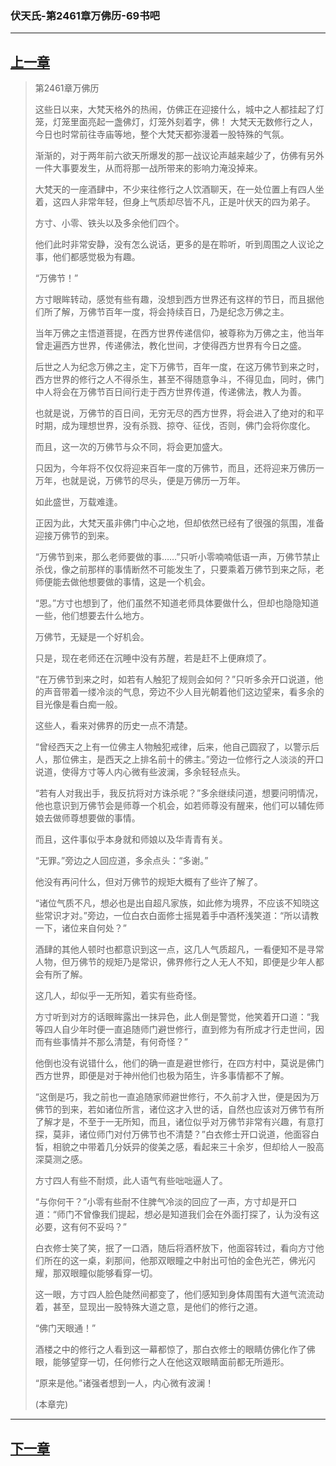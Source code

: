 ### 伏天氏-第2461章万佛历-69书吧

--------
[上一章](./9d21f55035057401b71c530457ecf814.md)
--------


>
>
>
>第2461章万佛历
>
>这些日以来，大梵天格外的热闹，仿佛正在迎接什么，城中之人都挂起了灯笼，灯笼里面亮起一盏佛灯，灯笼外刻着字，佛！
>大梵天无数修行之人，今日也时常前往寺庙等地，整个大梵天都弥漫着一股特殊的气氛。
>
>渐渐的，对于两年前六欲天所爆发的那一战议论声越来越少了，仿佛有另外一件大事要发生，从而将那一战所带来的影响力淹没掉来。
>
>大梵天的一座酒肆中，不少来往修行之人饮酒聊天，在一处位置上有四人坐着，这四人非常年轻，但身上气质却尽皆不凡，正是叶伏天的四为弟子。
>
>方寸、小零、铁头以及多余他们四个。
>
>他们此时非常安静，没有怎么说话，更多的是在聆听，听到周围之人议论之事，他们都感觉极为有趣。
>
>“万佛节！”
>
>方寸眼眸转动，感觉有些有趣，没想到西方世界还有这样的节日，而且据他们所了解，万佛节百年一度，将会持续百日，乃是纪念万佛之主。
>
>当年万佛之主悟道菩提，在西方世界传递信仰，被尊称为万佛之主，他当年曾走遍西方世界，传递佛法，教化世间，才使得西方世界有今日之盛。
>
>后世之人为纪念万佛之主，定下万佛节，百年一度，在这万佛节到来之时，西方世界的修行之人不得杀生，甚至不得随意争斗，不得见血，同时，佛门中人将会在万佛节百日间行走于西方世界传道，传递佛法，教人为善。
>
>也就是说，万佛节的百日间，无穷无尽的西方世界，将会进入了绝对的和平时期，成为理想世界，没有杀戮、掠夺、征伐，否则，佛门会将你度化。
>
>而且，这一次的万佛节与众不同，将会更加盛大。
>
>只因为，今年将不仅仅将迎来百年一度的万佛节，而且，还将迎来万佛历一万年，也就是说，万佛节的尽头，便是万佛历一万年。
>
>如此盛世，万载难逢。
>
>正因为此，大梵天虽非佛门中心之地，但却依然已经有了很强的氛围，准备迎接万佛节的到来。
>
>“万佛节到来，那么老师要做的事……”只听小零喃喃低语一声，万佛节禁止杀伐，像之前那样的事情断然不可能发生了，只要乘着万佛节到来之际，老师便能去做他想要做的事情，这是一个机会。
>
>“恩。”方寸也想到了，他们虽然不知道老师具体要做什么，但却也隐隐知道一些，他们想要去什么地方。
>
>万佛节，无疑是一个好机会。
>
>只是，现在老师还在沉睡中没有苏醒，若是赶不上便麻烦了。
>
>“在万佛节到来之时，如若有人触犯了规则会如何？”只听多余开口说道，他的声音带着一缕冷淡的气息，旁边不少人目光朝着他们这边望来，看多余的目光像是看白痴一般。
>
>这些人，看来对佛界的历史一点不清楚。
>
>“曾经西天之上有一位佛主人物触犯戒律，后来，他自己圆寂了，以警示后人，那位佛主，是西天之上排名前十的佛主。”旁边一位修行之人淡淡的开口说道，使得方寸等人内心微有些波澜，多余轻轻点头。
>
>“若有人对我出手，我反抗将对方诛杀呢？”多余继续问道，想要问明情况，他也意识到万佛节会是师尊一个机会，如若师尊没有醒来，他们可以辅佐师娘去做师尊想要做的事情。
>
>而且，这件事似乎本身就和师娘以及华青青有关。
>
>“无罪。”旁边之人回应道，多余点头：“多谢。”
>
>他没有再问什么，但对万佛节的规矩大概有了些许了解了。
>
>“诸位气质不凡，想必也是出自超凡家族，如此修为境界，不应该不知晓这些常识才对。”旁边，一位白衣白面修士摇晃着手中酒杯浅笑道：“所以请教一下，诸位来自何处？”
>
>酒肆的其他人顿时也都意识到这一点，这几人气质超凡，一看便知不是寻常人物，但万佛节的规矩乃是常识，佛界修行之人无人不知，即便是少年人都会有所了解。
>
>这几人，却似乎一无所知，着实有些奇怪。
>
>方寸听到对方的话眼眸露出一抹异色，此人倒是警觉，他笑着开口道：“我等四人自少年时便一直追随师门避世修行，直到修为有所成才行走世间，因而有些事情并不那么清楚，有何奇怪？”
>
>他倒也没有说错什么，他们的确一直是避世修行，在四方村中，莫说是佛门西方世界，即便是对于神州他们也极为陌生，许多事情都不了解。
>
>“这倒是巧，我之前也一直追随家师避世修行，不久前才入世，便是因为万佛节的到来，若如诸位所言，诸位这才入世的话，自然也应该对万佛节有所了解才是，不至于一无所知，而且，诸位似乎对万佛节非常有兴趣，有意打探，莫非，诸位师门对付万佛节也不清楚？”白衣修士开口说道，他面容白皙，相貌之中带着几分妖异的俊美之感，看起来三十余岁，但却给人一股高深莫测之感。
>
>方寸四人有些不耐烦，此人语气有些咄咄逼人了。
>
>“与你何干？”小零有些耐不住脾气冷淡的回应了一声，方寸却是开口道：“师门不曾像我们提起，想必是知道我们会在外面打探了，认为没有这必要，这有何不妥吗？”
>
>白衣修士笑了笑，抿了一口酒，随后将酒杯放下，他面容转过，看向方寸他们所在的这一桌，刹那间，他那双眼瞳之中射出可怕的金色光芒，佛光闪耀，那双眼瞳似能够看穿一切。
>
>这一眼，方寸四人脸色陡然间都变了，他们感知到身体周围有大道气流流动着，甚至，显现出一股特殊大道之意，是他们的修行之道。
>
>“佛门天眼通！”
>
>酒楼之中的修行之人看到这一幕都惊了，那白衣修士的眼睛仿佛化作了佛眼，能够望穿一切，任何修行之人在他这双眼睛面前都无所遁形。
>
>“原来是他。”诸强者想到一人，内心微有波澜！
>
>(本章完)
>
>

--------
[下一章](./a39e130aa1dca547c6c36717a249ac3b.md)
--------
